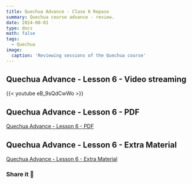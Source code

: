 ```yaml
---
title: Quechua Advance - Clase 6 Repaso
summary: Quechua course advance - review.
date: 2024-08-01
type: docs
math: false
tags:
  - Quechua
image:
  caption: 'Reviewing sessions of the Quechua course'
---
```


## Quechua Advance - Lesson 6 - Video streaming

{{< youtube eB_9sQdCwWo >}}

## Quechua Advance - Lesson 6 - PDF

[Quechua Advance - Lesson 6 - PDF](https://elwin.huamanquispe.com/course/quechua-advance/clase-6-repaso/6-clase-repaso.pdf)


## Quechua Advance - Lesson 6 - Extra Material

[Quechua Advance - Lesson 6 - Extra Material](https://elwin.huamanquispe.com/course/quechua-advance/clase-6-repaso/6-clase-repaso-instructivo.pdf)

### Share it 🙌